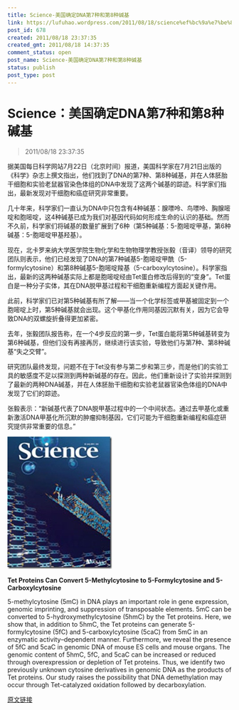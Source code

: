 ```yaml
---
title: Science-美国确定DNA第7种和第8种碱基
link: https://lufuhao.wordpress.com/2011/08/18/science%ef%bc%9a%e7%be%8e%e5%9b%bd%e7%a1%ae%e5%ae%9adna%e7%ac%ac7%e7%a7%8d%e5%92%8c%e7%ac%ac8%e7%a7%8d%e7%a2%b1%e5%9f%ba/
post_id: 678
created: 2011/08/18 23:37:35
created_gmt: 2011/08/18 14:37:35
comment_status: open
post_name: Science-美国确定DNA第7种和第8种碱基
status: publish
post_type: post
---
```


# Science：美国确定DNA第7种和第8种碱基

> 2011/08/18 23:37:35

 

据美国每日科学网站7月22日（北京时间）报道，美国科学家在7月21日出版的《科学》杂志上撰文指出，他们找到了DNA的第7种、第8种碱基，并在人体胚胎干细胞和实验老鼠器官染色体组的DNA中发现了这两个碱基的踪迹。科学家们指出，最新发现对干细胞和癌症研究非常重要。 

几十年来，科学家们一直认为DNA中只包含有4种碱基：腺嘌呤、鸟嘌呤、胸腺嘧啶和胞嘧啶，这4种碱基已成为我们对基因代码如何形成生命的认识的基础。然而不久前，科学家们将碱基的数量扩展到了6种（第5种碱基：5-胞嘧啶甲基，第6种碱基：5-胞嘧啶甲基羟基）。 

现在，北卡罗来纳大学医学院生物化学和生物物理学教授张毅（音译）领导的研究团队则表示，他们已经发现了DNA的第7种碱基5-胞嘧啶甲酰（5-formylcytosine）和第8种碱基5-胞嘧啶羧基（5-carboxylcytosine）。科学家指出，最新的这两种碱基实际上都是胞嘧啶经由Tet蛋白修改后得到的“变身”。Tet蛋白是一种分子实体，其在DNA脱甲基过程和干细胞重新编程方面起关键作用。 

此前，科学家们已对第5种碱基有所了解——当一个化学标签或甲基被固定到一个胞嘧啶上时，第5种碱基就会出现。这个甲基化作用同基因沉默有关，因为它会导致DNA的双螺旋折叠得更加紧密。 

去年，张毅团队报告称，在一个4步反应的第一步，Tet蛋白能将第5种碱基转变为第6种碱基，但他们没有再接再厉，继续进行该实验，导致他们与第7种、第8种碱基“失之交臂”。 

研究团队最终发现，问题不在于Tet没有参与第二步和第三步，而是他们的实验工具的敏感度不足以探测到两种新碱基的存在。因此，他们重新设计了实验并探测到了最新的两种DNA碱基，并在人体胚胎干细胞和实验老鼠器官染色体组的DNA中发现了它们的踪迹。 

张毅表示：“新碱基代表了DNA脱甲基过程中的一个中间状态。通过去甲基化或重新激活DNA甲基化所沉默的肿瘤抑制基因，它们可能为干细胞重新编程和癌症研究提供非常重要的信息。” 

![20110818-233735-0001](/assets/images/20110818-233735-0001.jpg)

**Tet Proteins Can Convert 5-Methylcytosine to 5-Formylcytosine and 5-Carboxylcytosine**

5-methylcytosine (5mC) in DNA plays an important role in gene expression, genomic imprinting, and suppression of transposable elements. 5mC can be converted to 5-hydroxymethylcytosine (5hmC) by the Tet proteins. Here, we show that, in addition to 5hmC, the Tet proteins can generate 5-formylcytosine (5fC) and 5-carboxylcytosine (5caC) from 5mC in an enzymatic activity–dependent manner. Furthermore, we reveal the presence of 5fC and 5caC in genomic DNA of mouse ES cells and mouse organs. The genomic content of 5hmC, 5fC, and 5caC can be increased or reduced through overexpression or depletion of Tet proteins. Thus, we identify two previously unknown cytosine derivatives in genomic DNA as the products of Tet proteins. Our study raises the possibility that DNA demethylation may occur through Tet-catalyzed oxidation followed by decarboxylation.  

[原文链接](http://www.bioon.com/biology/Class18/496918.shtml)
